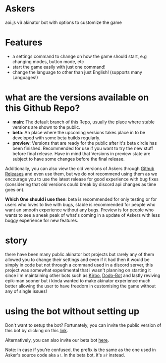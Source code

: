 # Askers
aoi.js v6 akinator bot with options to customize the game

# Features
* a settings command to change on how the game should start, e.g changing modes, button mode, etc
* start the game easily with just one command!
* change the language to other than just English! (supports many Languages!)

# what are the versions available on this Github Repo?
* **main**: The default branch of this Repo, usually the place where stable versions are shown to the public.
* **beta**: An place where the upcoming versions takes place in to be developed with some beta builds regularly.
* **preview**: Versions that are ready for the public after it's beta circle has been finished. Recommended for use if you want to try the new stuff before final release. Have in mind that Versions in preview state are subject to have some changes before the final release.

Additionally, you can also view the old versions of Askers through [Github Releases](https://github.com/DodoGames7/Askers/releases) and even use them, but we do not recommend using them as we encourage you to use the latest release for good experience with bug fixes (considering that old versions could break by discord api changes as time goes on).

**Which One should i use then**: beta is recommended for only testing or for users who loves to live with bugs, stable is recommended for people who want an smooth experience without any bugs. Preview is for people who wants to see a sneak peak of what's coming in a update of Askers with less buggy experience for new features.
# story
there have been many public akinator bot projects but rarely any of them allowed you to change their settings and even if it had then it would be simply in code but not through a command used in a discord server, this project was somewhat experimental that i wasn't planning on starting it since i'm maintaining other bots such as  [Kirbo](https://github.com/DodoGames7/Kirbo), [Dodo-Bot](https://github.com/DodoGames7/Dodo-Bot) and lastly reviving epik-man sooner but i kinda wanted to make akinator experience much better allowing the user to have freedom in customising the game without any of single issues!

# using the bot without setting up
Don't want to setup the bot? Fortunately, you can invite the public version of this bot by clicking on this [link](https://discord.com/api/oauth2/authorize?client_id=860567781925322759&scope=bot+applications.commands&permissions=11264).

Alternatively, you can also invite our beta bot [here](https://discord.com/oauth2/authorize?client_id=1054770273779470437&permissions=11264&scope=bot).

Note: in case if you're confused, the prefix is the same as the one used in Asker's source code aka `a!`. In the beta bot, it's `a?` instead.
